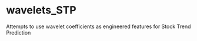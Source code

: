# wavelets_STP
Attempts to use wavelet coefficients as engineered features for Stock Trend Prediction 
